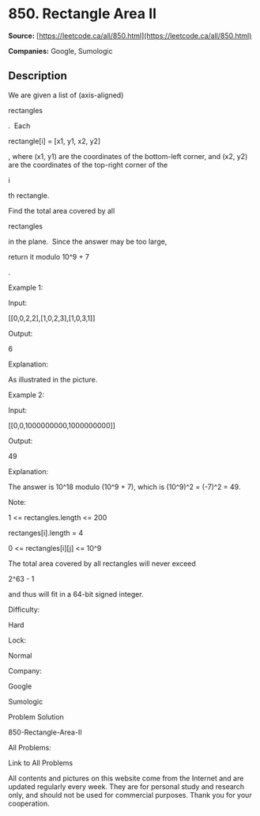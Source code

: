# 850. Rectangle Area II

**Source:** [https://leetcode.ca/all/850.html](https://leetcode.ca/all/850.html)

**Companies:** Google, Sumologic

## Description

We are given a list of (axis-aligned)

rectangles

.  Each

rectangle[i]
        = [x1, y1, x2, y2]

, where (x1, y1) are the coordinates of the bottom-left
        corner, and (x2, y2) are the coordinates of the top-right corner of the

i

th
        rectangle.

Find the total area covered by all

rectangles

in the plane.  Since the
        answer may be too large,

return it modulo 10^9 + 7

.

Example 1:

Input:

[[0,0,2,2],[1,0,2,3],[1,0,3,1]]

Output:

6

Explanation:

As illustrated in the picture.

Example 2:

Input:

[[0,0,1000000000,1000000000]]

Output:

49

Explanation:

The answer is 10^18 modulo (10^9 + 7), which is (10^9)^2 = (-7)^2 = 49.

Note:

1 <= rectangles.length <= 200

rectanges[i].length = 4

0 <= rectangles[i][j] <= 10^9

The total area covered by all rectangles will never exceed

2^63 - 1

and
            thus will fit in a 64-bit signed integer.

Difficulty:

Hard

Lock:

Normal

Company:

Google

Sumologic

Problem Solution

850-Rectangle-Area-II

All Problems:

Link to All Problems

All contents and pictures on this website come from the Internet and are updated regularly every week. They are for personal study and research only, and should not be used for commercial purposes. Thank you for your cooperation.

